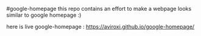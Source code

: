 #google-homepage
this repo contains an effort to make a webpage looks similar to google homepage :)

here is live google-homepage : https://aviroxi.github.io/google-homepage/
